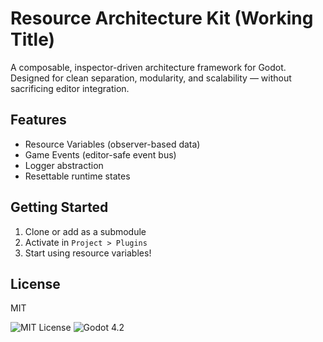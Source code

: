 # Resource Architecture Kit (Working Title)

A composable, inspector-driven architecture framework for Godot.  
Designed for clean separation, modularity, and scalability — without sacrificing editor integration.

## Features
- Resource Variables (observer-based data)
- Game Events (editor-safe event bus)
- Logger abstraction
- Resettable runtime states

## Getting Started
1. Clone or add as a submodule
2. Activate in `Project > Plugins`
3. Start using resource variables!

## License
MIT

![MIT License](https://img.shields.io/badge/license-MIT-blue.svg)
![Godot 4.2](https://img.shields.io/badge/godot-4.2-blue?logo=godot-engine)
